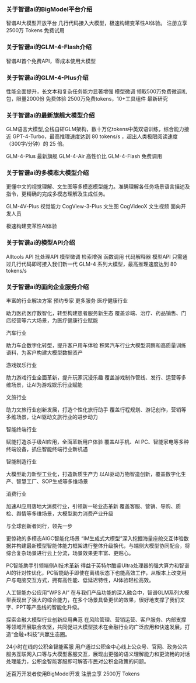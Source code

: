 ### 关于智谱ai的BigModel平台介绍
智谱AI大模型开放平台
几行代码接入大模型，极速构建变革性AI体验。
注册立享 2500万 Tokens
免费试用

### 关于智谱ai的GLM-4-Flash介绍
智谱AI首个免费API，零成本使用大模型

### 关于智谱ai的GLM-4-Plus介绍
性能全面提升，长文本和复杂任务能力显著增强
模型微调 
领取500万免费微调礼包，限量2000份
免费体验 
2500万免费tokens，10+工具组件
最新研究

### 关于智谱ai的最新旗舰大模型介绍
GLM语言大模型,全栈自研GLM架构，数十万亿tokens中英双语训练，综合能力接近 GPT-4-Turbo，最高推理速度达到 80 tokens/s ，超出人类极限阅读速度（300字/分钟）的 25 倍。

GLM-4-Plus
最新旗舰
GLM-4-Air
高性价比
GLM-4-Flash
免费调用

### 关于智谱ai的多模态大模型介绍
更懂中文的视觉理解、文生图等多模态模型能力。准确理解各任务场景语言描述及指令，更精确的完成多模态理解及生成任务。

GLM-4V-Plus
视觉能力
CogView-3-Plus
文生图
CogVideoX
文生视频
面向开发人员

极速构建变革性AI体验

### 关于智谱ai的模型API介绍
Alltools API
批处理API
模型微调
检索增强
函数调用
代码解释器
模型API
只需通过几行代码即可接入我们新一代 GLM-4 系列大模型，最高推理速度达到 80 tokens/s



### 关于智谱ai的面向企业服务介绍

丰富的行业解决方案
预约专家
更多服务
医疗健康行业

助力医药医疗数智化，转型构建患者服务新生态
覆盖诊端、治疗、药品销售、门店经营等六大场景，为医疗健康行业赋能


汽车行业

助力车企数字化转型，提升客户用车体验
积累汽车行业大模型洞察和高质量训练语料，为客户构建大模型数据资产


游戏娱乐行业

助力游戏行业全面革新，提升玩家沉浸乐趣
覆盖游戏制作管线、发行、运营等多维场景，让AI为游戏娱乐行业赋能


文旅行业

助力文旅行业创新发展，打造个性化旅行助手
覆盖行程规划、游记创作，营销等多维场景，让AI驱动文旅行业的进步动力


智能终端行业

赋能打造杀手级AI应用，全面革新用户体验
覆盖AI手机、AI PC、智能家电等多种终端设备，抓住智能终端行业新机遇


智能制造行业

大模型助力新型工业化，打造新质生产力
以AI驱动万物智造创新，覆盖数字化生产、智慧工厂、SOP生成等多维场景


消费行业

加速AI应用落地大消费行业，引领新一轮业态革新
覆盖客服、营销、导购、质检、舆情等多维场景，大模型助力消费产业升级


与全球创新者同行，领先一步

更惊艳的多模态AIGC智能化场景
“IM生成式大模型”深入挖掘海量座舱交互体验数据并构建最新模型智能体能力框架进行整体升级换代，与端侧大模型协同配合，将综合复杂场景进行云上分流，场景效果更丰富、更贴心。



PC智能助手引领端侧AI技术革新
得益于英特尔酷睿Ultra处理器的强大算力和智谱AI的针对性优化，PC智能助手即使在离线状态下也能高效工作，从根本上改变用户与电脑交互方式，拥有高性能、低延迟特性，AI体验轻松高效。



人工智能办公应用“WPS AI”
在与我们产品功能的深入融合中，智谱GLM系列大模型表现出了强大的综合能力，在多个场景具备更优的效果，很好地支撑了我们文字、PPT等产品线的智能化升级。



探索金融大模型行业创新应用典范
在风险管理、营销运营、客户服务、内部支撑等领域开展联合攻坚，共同促进大模型技术在金融行业的广泛应用和快速发展，打造“金融+科技”共赢生态圈。



24小时在线的公积金智能客服
用户通过公积金中心线上公众号、官网、政务公共服务互联网入口等与大模型客服交互，展现出更强的语义理解能力和更流畅的对话处理能力，公积金智能客服即可解答市民对公积金政策的问题。


近百万开发者使用BigModel开发
注册立享 2500万 Tokens

